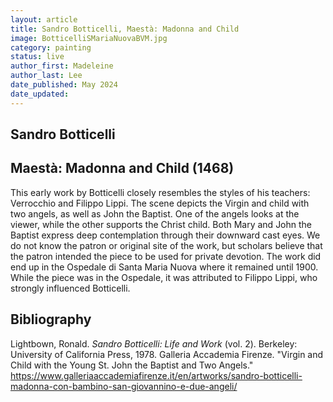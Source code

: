 ```yaml
---
layout: article
title: Sandro Botticelli, Maestà: Madonna and Child
image: BotticelliSMariaNuovaBVM.jpg
category: painting
status: live
author_first: Madeleine 
author_last: Lee
date_published: May 2024
date_updated:
---
```


## Sandro Botticelli
## Maestà: Madonna and Child (1468)

This early work by Botticelli closely resembles the styles of his teachers: Verrocchio and Filippo Lippi. The scene depicts the Virgin and child with two angels, as well as John the Baptist. One of the angels looks at the viewer, while the other supports the Christ child. Both Mary and John the Baptist express deep contemplation through their downward cast eyes. We do not know the patron or original site of the work, but scholars believe that the patron intended the piece to be used for private devotion. The work did end up in the Ospedale di Santa Maria Nuova where it remained until 1900. While the piece was in the Ospedale, it was attributed to Filippo Lippi, who strongly influenced Botticelli. 

## Bibliography 
Lightbown, Ronald. *Sandro Botticelli: Life and Work* (vol. 2). Berkeley: University of California Press, 1978. 
Galleria Accademia Firenze. "Virgin and Child with the Young St. John the Baptist and Two Angels." https://www.galleriaaccademiafirenze.it/en/artworks/sandro-botticelli-madonna-con-bambino-san-giovannino-e-due-angeli/
